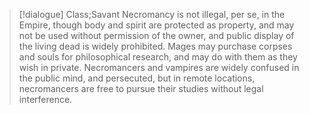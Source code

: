 >[!dialogue]  Class;Savant
>Necromancy is not illegal, per se, in the Empire, though body and spirit are protected as property, and may not be used without permission of the owner, and public display of the living dead is widely prohibited. Mages may purchase corpses and souls for philosophical research, and may do with them as they wish in private. Necromancers and vampires are widely confused in the public mind, and persecuted, but in remote locations, necromancers are free to pursue their studies without legal interference.